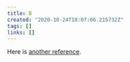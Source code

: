 ```yaml
---
title: B
created: "2020-10-24T18:07:06.215732Z"
tags: []
links: []
---
```

Here is [another reference](20201024-c.md).

